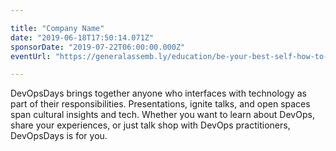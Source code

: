 ```yaml
---

title: "Company Name"
date: "2019-06-18T17:50:14.071Z"
sponsorDate: "2019-07-22T06:00:00.000Z"
eventUrl: "https://generalassemb.ly/education/be-your-best-self-how-to-boost-self-awareness/chicago/78485"

---
```


DevOpsDays brings together anyone who interfaces with technology as part of their responsibilities. Presentations, ignite talks, and open spaces span cultural insights and tech. Whether you want to learn about DevOps, share your experiences, or just talk shop with DevOps practitioners, DevOpsDays is for you.

